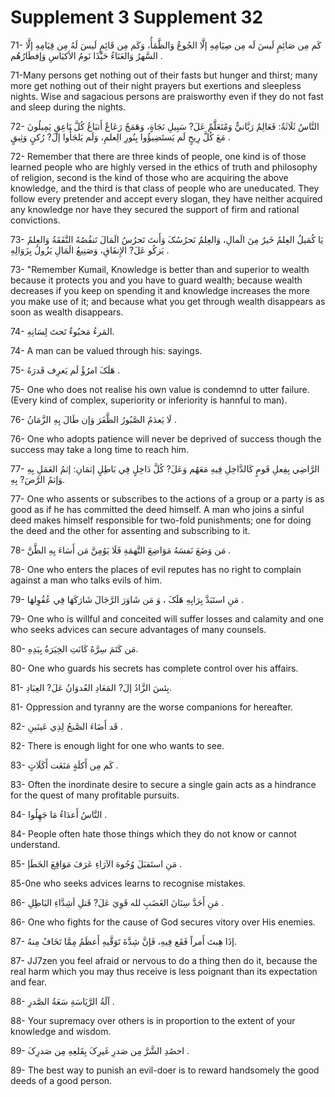 Supplement 3 Supplement 32
==========================

71- کَم مِن صَائِمٍ لَيسَ لَه مِن صِيَامِهِ إلَّا الجُوعُ وَالظَّمَأُ،
وَکَم مِن قَائِمٍ لَيسَ لَهُ مِن قِيَامِهِ إلَّا السَّهرُ وَالعَنَاءُ
حَبَّذَا نَومُ الأکيَاسِ وَإفطَارُهُم .

71-Many persons get nothing out of their fasts but hunger and thirst;
many more get nothing out of their night prayers but exertions and
sleepless nights. Wise and sagacious persons are praisworthy even if
they do not fast and sleep during the nights.

72- النَّاسُ ثَلَاثَةٌ: فَعَالِمٌ رَبَّانيٌّ وَمُتَعَلَّمٌ عَلَ?
سَبِيلِ نَجَاةٍ، وَهَمَجٌ رَعَاعٌ أَتبَاعُ کُلَّ نَاعِقٍ يَمِيلُونَ مَعَ
کُلَّ رِيحٍ لَم يَستَضِيؤُوا بِنُورِ الِعلمِ، وَلَم يَلجَأُوا إلَ? رُکنٍ
وَثِيقٍ .

72- Remember that there are three kinds of people, one kind is of those
learned people who are highly versed in the ethics of truth and
philosophy of religion, second is the kind of those who are acquiring
the above knowledge, and the third is that class of people who are
uneducated. They follow every pretender and accept every slogan, they
have neither acquired any knowledge nor have they secured the support of
firm and rational convictions.

73- يَا کُمَيلُ العِلمُ خَيرٌ مِنَ الَمالِ، وَالعِلمُ نَحرُسُکَ وَأَنتَ
تَحرُسُ الَمَالَ تَنقُصُهُ النَّفَقَةُ وَالعِلمُ يَزکُو عَلَ?
الإِنفَاقِ، وَصَنِيعُ الَمَالِ يَزُولُ بِزَوَالِهِ .

73- "Remember Kumail, Knowledge is better than and superior to wealth
because it protects you and you have to guard wealth; because wealth
decreases if you keep on spending it and knowledge increases the more
you make use of it; and because what you get through wealth disappears
as soon as wealth disappears.

74- المَرءُ مَخبُوءٌ تَحتَ لِسَانِهِ.

74- A man can be valued through his: sayings.

75- هَلَکَ امرُؤٌ لَم يَعرِف قَدرَهُ .

75- One who does not realise his own value is condemnd to utter
failure. (Every kind of complex, superiority or inferiority is hannful
to man).

76- لَا يَعدَمُ الصَّبُورُ الظَّفَرَ وَإن طَالَ بِهِ الزَّمَانُ .

76- One who adopts patience will never be deprived of success though
the success may take a long time to reach him.

77- الرَّاضِي بِفِعلِ قَومٍ کَالدَّاخِلِ فِيهِ مَعَهُم وَعَلَ? کُلَّ
دَاخِلٍ فِي بَاطِلٍ إثمَانِ: إثمُ العَمَلِ بِهِ وَإثمُ الرَّضَ? بِهِ.

77- One who assents or subscribes to the actions of a group or a party
is as good as if he has committed the deed himself. A man who joins a
sinful deed makes himself responsible for two-fold punishments; one for
doing the deed and the other for assenting and subscribing to it.

78- مَن وَضَعَ نَفسَهُ مَوَاضِعَ التَّهمَةِ فَلَا يَوُمِنَّ مَن أَسَاءَ
بِهِ الظَّنَّ .

78- One who enters the places of evil reputes has no right to complain
against a man who talks evils of him.

79- مَنِ استَبَدَّ بِرَابِهِ هَلَکَ ، وَ مَن شَاوَرَ الرَّجَالَ
شَارَکَهَا فِي عُقُوِلهَا .

79- One who is willful and conceited will suffer losses and calamity
and one who seeks advices can secure advantages of many counsels.

80- مَن کَتَمَ سِرَّهُ کَانَتِ الخِيَرَةُ بِيَدِهِ.

80- One who guards his secrets has complete control over his affairs.

81- بِئسَ الزَّادُ إلَ? المَعَادِ العُدوَانُ عَلَ? العِبَادِ.

81- Oppression and tyranny are the worse companions for hereafter.

82- قَد أَضَاءَ الصَّبحُ لِذِي عَينَينِ .

82- There is enough light for one who wants to see.

83- کَم مِن أَکلَةٍ مَنَعَت أَکَلَاتٍ .

83- Often the inordinate desire to secure a single gain acts as a
hindrance for the quest of many profitable pursuits.

84- النَّاسُ أَعدَاءُ مَا جَهِلُوا .

84- People often hate those things which they do not know or cannot
understand.

85- مَنِ استَقبَلَ وُجُوهَ الآرَاءِ عَرَفَ مَوَاقِعَ الخَطَإ .

85-0ne who seeks advices learns to recognise mistakes.

86- مَنِ أَحَدَّ سِنَانَ الغَضَبِ لله قَوِيَ عَلَ? قَتلِ أشِدَّاءِ
البَاطِلِ .

86- One who fights for the cause of God secures vitory over His
enemies.

87- إذَا هِبتَ أَمراً فَقَع فِيهِ، فَإنَّ شِدَّةَ تَوَقَّيهِ أَعظَمُ
مِمَّا تَخَافُ مِنهُ.

87- JJ7zen you feel afraid or nervous to do a thing then do it, because
the real harm which you may thus receive is less poignant than its
expectation and fear.

88- آلَةُ الرَّيَاسَةِ سَعَةُ الصَّدرِ .

88- Your supremacy over others is in proportion to the extent of your
knowledge and wisdom.

89- احصُدِ الشَّرَّ مِن صَدرِ غَيرِکَ بِقَلعِهِ مِن صَدرِکَ .

89- The best way to punish an evil-doer is to reward handsomely the
good deeds of a good person.


